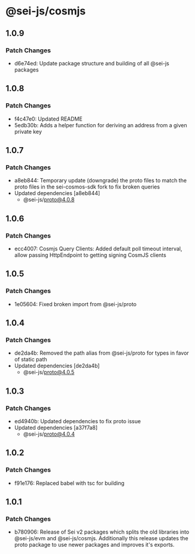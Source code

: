 # @sei-js/cosmjs

## 1.0.9

### Patch Changes

- d6e74ed: Update package structure and building of all @sei-js packages

## 1.0.8

### Patch Changes

- f4c47e0: Updated README
- 5edb30b: Adds a helper function for deriving an address from a given private key

## 1.0.7

### Patch Changes

- a8eb844: Temporary update (downgrade) the proto files to match the proto files in the sei-cosmos-sdk fork to fix broken queries
- Updated dependencies [a8eb844]
  - @sei-js/proto@4.0.8

## 1.0.6

### Patch Changes

- ecc4007: Cosmjs Query Clients: Added default poll timeout interval, allow passing HttpEndpoint to getting signing CosmJS clients

## 1.0.5

### Patch Changes

- 1e05604: Fixed broken import from @sei-js/proto

## 1.0.4

### Patch Changes

- de2da4b: Removed the path alias from @sei-js/proto for types in favor of static path
- Updated dependencies [de2da4b]
  - @sei-js/proto@4.0.5

## 1.0.3

### Patch Changes

- ed4940b: Updated dependencies to fix proto issue
- Updated dependencies [a37f7a8]
  - @sei-js/proto@4.0.4

## 1.0.2

### Patch Changes

- f91e176: Replaced babel with tsc for building

## 1.0.1

### Patch Changes

- b780906: Release of Sei v2 packages which splits the old libraries into @sei-js/evm and @sei-js/cosmjs. Additionally this release updates the proto package to use newer packages and improves it's exports.
